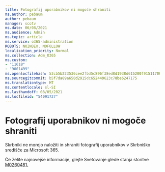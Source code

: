 ```yaml
---
title: Fotografij uporabnikov ni mogoče shraniti
ms.author: pebaum
author: pebaum
manager: scotv
ms.date: 06/08/2021
ms.audience: Admin
ms.topic: article
ms.service: o365-administration
ROBOTS: NOINDEX, NOFOLLOW
localization_priority: Normal
ms.collection: Adm_O365
ms.custom:
- "11618"
- "9001499"
ms.openlocfilehash: 53cb5b223536cee2fbd5c896f38ed8d1938d615200f9151170070422da229448
ms.sourcegitcommit: b5f7da89a650d2915dc652449623c78be6247175
ms.translationtype: MT
ms.contentlocale: sl-SI
ms.lasthandoff: 08/05/2021
ms.locfileid: "54091727"
---
```

# <a name="unable-to-save-user-photos"></a>Fotografij uporabnikov ni mogoče shraniti

Skrbniki ne morejo naložiti in shraniti fotografij uporabnikov v Skrbniško središče za Microsoft 365.

Če želite najnovejše informacije, glejte Svetovanje glede stanja storitve [M0260481.](https://admin.microsoft.com/Adminportal/Home?source=applauncher#/servicehealth/advisories/:/alerts/MO260481)
